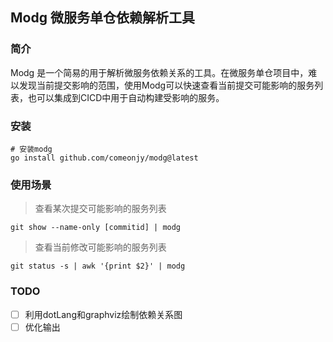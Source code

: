 ## Modg 微服务单仓依赖解析工具

### 简介

Modg 是一个简易的用于解析微服务依赖关系的工具。在微服务单仓项目中，难以发现当前提交影响的范围，使用Modg可以快速查看当前提交可能影响的服务列表，也可以集成到CICD中用于自动构建受影响的服务。

### 安装
```shell
# 安装modg
go install github.com/comeonjy/modg@latest
```

### 使用场景

> 查看某次提交可能影响的服务列表
```shell
git show --name-only [commitid] | modg
```

> 查看当前修改可能影响的服务列表
```shell
git status -s | awk '{print $2}' | modg
```

### TODO
- [ ] 利用dotLang和graphviz绘制依赖关系图
- [ ] 优化输出
